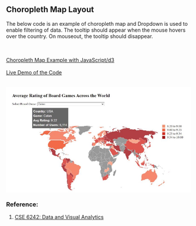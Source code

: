 <h2>Choropleth Map Layout</h2>
<p> The below code is an example of choropleth map and Dropdown is used to enable filtering of data. The tooltip should appear when the mouse hovers over the country. On mouseout, the tooltip should
disappear. </p>
<br><br>
<a href="choropleth.html">Choropleth Map Example with JavaScript/d3 </a> 
 <br><br>
<a href="https://alpharank.com/spac_001/hg/choropleth.html">Live Demo of the Code </a> 
<br><br>

  <div  align="center">
  
 <kbd><img align="center" src="choropleth.jpg" /></kbd>

</div>
<h3> Reference: </h3>
<ol>
<li> <a href="https://omscs.gatech.edu/cse-6242-data-visual-analytics">CSE 6242: Data and Visual Analytics </a> </li>

</ol>
